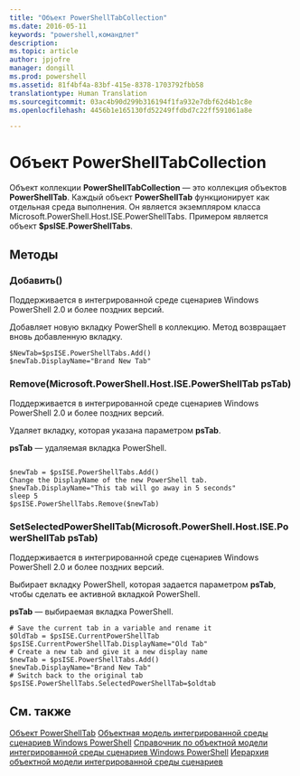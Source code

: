 ```yaml
---
title: "Объект PowerShellTabCollection"
ms.date: 2016-05-11
keywords: "powershell,командлет"
description: 
ms.topic: article
author: jpjofre
manager: dongill
ms.prod: powershell
ms.assetid: 81f4bf4a-83bf-415e-8378-1703792fbb58
translationtype: Human Translation
ms.sourcegitcommit: 03ac4b90d299b316194f1fa932e7dbf62d4b1c8e
ms.openlocfilehash: 4456b1e165130fd52249ffdbd7c22ff591061a8e

---
```


# Объект PowerShellTabCollection
  Объект коллекции **PowerShellTabCollection** — это коллекция объектов **PowerShellTab**. Каждый объект **PowerShellTab** функционирует как отдельная среда выполнения. Он является экземпляром класса Microsoft.PowerShell.Host.ISE.PowerShellTabs. Примером является объект **$psISE.PowerShellTabs**.

## Методы

### Добавить\(\)
  Поддерживается в интегрированной среде сценариев Windows PowerShell 2.0 и более поздних версий. 

 Добавляет новую вкладку PowerShell в коллекцию. Метод возвращает вновь добавленную вкладку.

```
$NewTab=$psISE.PowerShellTabs.Add()
$newTab.DisplayName="Brand New Tab"
```

### Remove\(Microsoft.PowerShell.Host.ISE.PowerShellTab psTab\)
  Поддерживается в интегрированной среде сценариев Windows PowerShell 2.0 и более поздних версий. 

 Удаляет вкладку, которая указана параметром **psTab**.

 **psTab**
 — удаляемая вкладка PowerShell.

```

$newTab = $psISE.PowerShellTabs.Add()
Change the DisplayName of the new PowerShell tab. 
$newTab.DisplayName="This tab will go away in 5 seconds" 
sleep 5 
$psISE.PowerShellTabs.Remove($newTab)
```

### SetSelectedPowerShellTab\(Microsoft.PowerShell.Host.ISE.PowerShellTab psTab\)
  Поддерживается в интегрированной среде сценариев Windows PowerShell 2.0 и более поздних версий. 

 Выбирает вкладку PowerShell, которая задается параметром **psTab**, чтобы сделать ее активной вкладкой PowerShell.

 **psTab**
 — выбираемая вкладка PowerShell.

```
# Save the current tab in a variable and rename it
$OldTab = $psISE.CurrentPowerShellTab
$psISE.CurrentPowerShellTab.DisplayName="Old Tab"
# Create a new tab and give it a new display name
$newTab = $psISE.PowerShellTabs.Add()
$newTab.DisplayName="Brand New Tab" 
# Switch back to the original tab
$psISE.PowerShellTabs.SelectedPowerShellTab=$oldtab
```

## См. также
 [Объект PowerShellTab](The-PowerShellTab-Object.md) 
 [Объектная модель интегрированной среды сценариев Windows PowerShell](../ise/The-Windows-PowerShell-ISE-Scripting-Object-Model.md) 
 [Справочник по объектной модели интегрированной среды сценариев Windows PowerShell](../ise/Windows-PowerShell-ISE-Object-Model-Reference.md) 
 [Иерархия объектной модели интегрированной среды сценариев](../ise/The-ISE-Object-Model-Hierarchy.md)

  



<!--HONumber=Aug16_HO3-->


